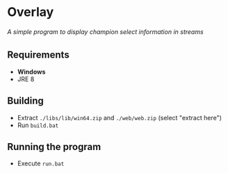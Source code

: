 # Overlay
###### A simple program to display champion select information in streams

## Requirements
- **Windows**
- JRE 8

## Building
- Extract ``./libs/lib/win64.zip`` and ``./web/web.zip`` (select "extract here")
- Run ``build.bat``

## Running the program
- Execute ``run.bat``